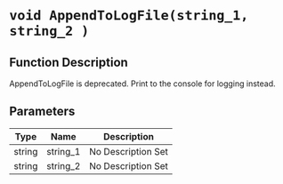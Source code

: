 # `void AppendToLogFile(string_1, string_2 )`
## Function Description
AppendToLogFile is deprecated. Print to the console for logging instead.
## Parameters
Type|Name|Description
--|--|--
string|string_1|No Description Set
string|string_2|No Description Set
